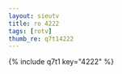 ```yaml
--- 
layout: sieutv
title: ro 4222
tags: [rotv]
thumb_re: q7t14222
---
```

{% include q7t1 key="4222" %} 
